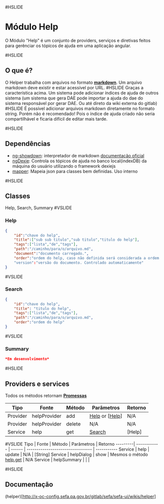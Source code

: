 #HSLIDE
# Módulo Help
O Módulo "Help" é um conjunto de providers, serviços e
diretivas feitos para gerênciar os tópicos de ajuda
em uma aplicação angular. 

#HSLIDE
## O que é?
O Helper trabalha com arquivos no formato **[markdown](https://guides.github.com/features/mastering-markdown/)**. Um arquivo
markdown deve existir e estar acessível por URL.
#HSLIDE
Graças a característica acima. Um sistema pode adicionar índices de ajuda
de outros sistema (um sistema que gera DAE pode importar a ajuda do dae do sistema responsável por gerar DAE. Ou até direto da wiki externa do gitlab)
#HSLIDE
É possível adicionar arquivos markdown diretamente no formato string. Porém não é recomendado! Pois
o índice de ajuda criado não seria compartilhável e ficaria difícil de editar mais tarde.


#HSLIDE
## Dependências
- [ng-showdown](http://x-oc-config.sefa.pa.gov.br/gitlab/sefa/sefa-ui/wikis/showdown): interpretador de markdown [documentação oficial](https://github.com/showdownjs/ng-showdown)
- [ngDexie](http://x-oc-config.sefa.pa.gov.br/gitlab/sefa/sefa-ui/wikis/dexie): Controla os tópicos de ajuda no banco local(indexDB) da máquina do usuário utilizando o framework dexiejs
- [mapper](#): Mapeia json para classes bem definidas. Uso interno

#HSLIDE
## Classes
Help, Search, Summary
#VSLIDE
### Help
``` json
{
    "id":"chave do help",
    "title":["sub sub titulo","sub titulo","titulo do help"],
    "tags":["lista","de","tags"],
    "path":"/caminho/para/o/arquivo.md",
    "document":"documento carregado.",
    "order":"ordem do help, caso não definida será considerada a ordem de inserção na base"
    "version":"versão do documento. Controlado automaticamente"
}
```
#VSLIDE
### Search
``` json
{
    "id":"chave do help",
    "title": "titulo do help",
    "tags":["lista","de","tags"],
    "path":"/caminho/para/o/arquivo.md",
    "order":"ordem do help"
}
```
#VSLIDE
### Summary
``` json
*Em desenvolvimento*
```
#HSLIDE
## Providers e services 
Todos os métodos retornam [**Promessas**](https://developer.mozilla.org/pt-BR/docs/Web/JavaScript/Reference/Global_Objects/Promise)

Tipo     | Fonte        | Método | Parâmetros                        | Retorno
---------| ------------ | ------ | --------------------------------- | -----------
Provider | helpProvider | add    | [Help]() or [[Help]()]            | N/A
Provider | helpProvider | delete | N/A                               | N/A
Service  | help         | get    | [Search]()                        | [Help]      
#VSLIDE
Tipo     | Fonte        | Método | Parâmetros                        | Retorno
---------| ------------ | ------ | --------------------------------- | -----------
Service  | help         | update | N/A                               | [String]
Service  | helpDialog   | show   | Mesmos o método [help.get]()      | N/A
Service  | helpSummary  |        |  |

#HSLIDE
## Documentação
(helper)[http://x-oc-config.sefa.pa.gov.br/gitlab/sefa/sefa-ui/wikis/helper]